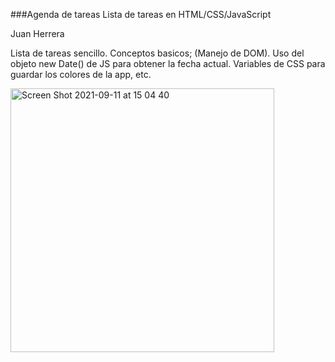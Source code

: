 ###Agenda de tareas
Lista de tareas en HTML/CSS/JavaScript

Juan Herrera

Lista de tareas sencillo.
Conceptos basicos; (Manejo de DOM).
Uso del objeto new Date() de JS para obtener la fecha actual.
Variables de CSS para guardar los colores de la app, etc.



<img width="422" alt="Screen Shot 2021-09-11 at 15 04 40" src="https://user-images.githubusercontent.com/26985597/132961606-c021fb6d-6fa2-4d44-bf61-deb2ac2ac9f0.png">
